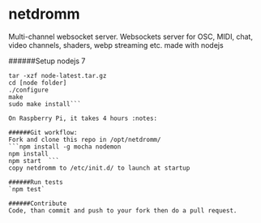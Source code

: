 # netdromm
Multi-channel websocket server.
Websockets server for OSC, MIDI, chat, video channels, shaders, webp streaming etc. made with nodejs

######Setup nodejs 7
```wget http://nodejs.org/dist/node-latest.tar.gz  
tar -xzf node-latest.tar.gz  
cd [node folder]  
./configure  
make  
sudo make install```

On Raspberry Pi, it takes 4 hours :notes:

######Git workflow:
Fork and clone this repo in /opt/netdromm/
```npm install -g mocha nodemon  
npm install  
npm start  ```
copy netdromm to /etc/init.d/ to launch at startup

######Run tests
`npm test`

######Contribute
Code, than commit and push to your fork then do a pull request.
